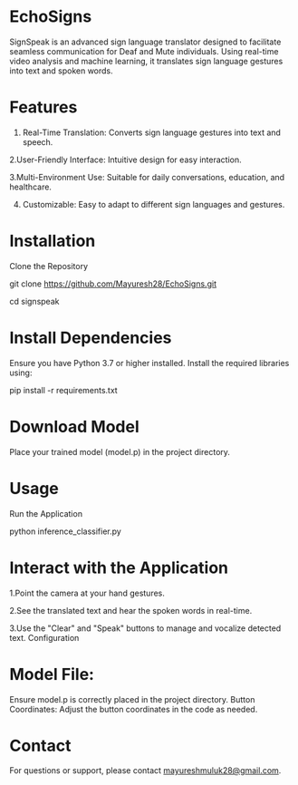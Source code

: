 # EchoSigns

SignSpeak is an advanced sign language translator designed to facilitate seamless communication for Deaf and Mute individuals. Using real-time video analysis and machine learning, it translates sign language gestures into text and spoken words.

# Features
1. Real-Time Translation: Converts sign language gestures into text and speech.

2.User-Friendly Interface: Intuitive design for easy interaction.

3.Multi-Environment Use: Suitable for daily conversations, education, and healthcare.

4. Customizable: Easy to adapt to different sign languages and gestures.



# Installation

Clone the Repository

git clone https://github.com/Mayuresh28/EchoSigns.git

cd signspeak



# Install Dependencies

Ensure you have Python 3.7 or higher installed. Install the required libraries using:

pip install -r requirements.txt



# Download Model

Place your trained model (model.p) in the project directory.



# Usage

Run the Application

python inference_classifier.py




# Interact with the Application


1.Point the camera at your hand gestures.

2.See the translated text and hear the spoken words in real-time.

3.Use the "Clear" and "Speak" buttons to manage and vocalize detected text.
Configuration



# Model File:

Ensure model.p is correctly placed in the project directory.
Button Coordinates: Adjust the button coordinates in the code as needed.


# Contact
For questions or support, please contact mayureshmuluk28@gmail.com.

